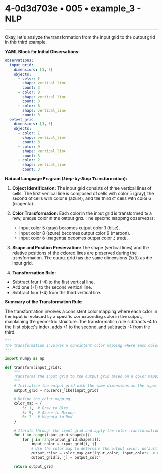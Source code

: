 # 4-0d3d703e • 005 • example_3 - NLP

---
Okay, let's analyze the transformation from the input grid to the output grid in this third example.

**YAML Block for Initial Observations:**

```yaml
observations:
  input_grid:
    dimensions: [3, 3]
    objects:
      - color: 5
        shape: vertical_line
        count: 3
      - color: 8
        shape: vertical_line
        count: 3
      - color: 6
        shape: vertical_line
        count: 3
  output_grid:
    dimensions: [3, 3]
    objects:
      - color: 1
        shape: vertical_line
        count: 3
      - color: 9
        shape: vertical_line
        count: 3
      - color: 2
        shape: vertical_line
        count: 3
```

**Natural Language Program (Step-by-Step Transformation):**

1.  **Object Identification:** The input grid consists of three vertical lines of cells. The first vertical line is composed of cells with color 5 (gray), the second of cells with color 8 (azure), and the third of cells with color 6 (magenta).

2.  **Color Transformation:** Each color in the input grid is transformed to a new, unique color in the output grid. The specific mapping observed is:

    *   Input color 5 (gray) becomes output color 1 (blue).
    *   Input color 8 (azure) becomes output color 9 (maroon).
    *   Input color 6 (magenta) becomes output color 2 (red).

3.  **Shape and Position Preservation:** The shape (vertical lines) and the relative positions of the colored lines are preserved during the transformation. The output grid has the same dimensions (3x3) as the input grid.

4.  **Transformation Rule:**
   * Subtract four (-4) to the first vertical line.
   * Add one (+1) to the second vertical line.
   * Subtract four (-4) from the third vertical line.

**Summary of the Transformation Rule:**

The transformation involves a consistent color mapping where each color in the input is replaced by a specific corresponding color in the output, maintaining the geometric structure. The transformation rule subtracts -4 to the first object's index, adds +1 to the second, and subtracts -4 from the third.

```python
"""
The transformation involves a consistent color mapping where each color in the input is replaced by a specific corresponding color in the output, maintaining the geometric structure. The mapping is as follows: 5 (gray) -> 1 (blue), 8 (azure) -> 9 (maroon), and 6 (magenta) -> 2 (red). The grid dimensions and object shapes/positions are preserved.
"""

import numpy as np

def transform(input_grid):
    """
    Transforms the input grid to the output grid based on a color mapping rule.
    """
    # Initialize the output grid with the same dimensions as the input grid.
    output_grid = np.zeros_like(input_grid)

    # Define the color mapping.
    color_map = {
        5: 1,  # Gray to Blue
        8: 9,  # Azure to Maroon
        6: 2   # Magenta to Red
    }

    # Iterate through the input grid and apply the color transformation.
    for i in range(input_grid.shape[0]):
        for j in range(input_grid.shape[1]):
            input_color = input_grid[i, j]
            # Use the color map to determine the output color, default to 0 if not found.
            output_color = color_map.get(input_color, input_color)  # Default to input color if not in color_map.
            output_grid[i, j] = output_color

    return output_grid
```

